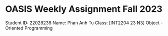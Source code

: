 # OASIS Weekly Assignment Fall 2023
Student ID: 22028238
Name: Phan Anh Tu
Class: [INT2204 23 N3] Object - Oriented Programming 
